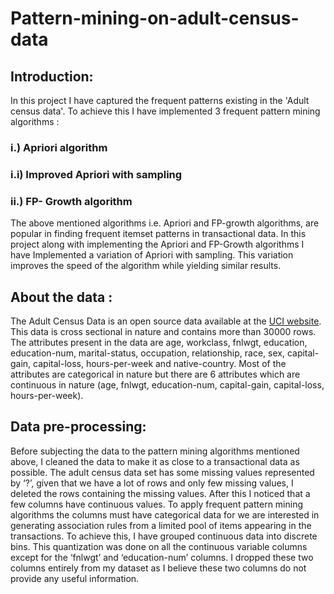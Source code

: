 # Pattern-mining-on-adult-census-data

## Introduction:
In this project I have captured the frequent patterns existing in the 'Adult census data'. To achieve this I have implemented 3 frequent pattern mining algorithms :

### i.) Apriori algorithm
### i.i) Improved Apriori with sampling
### ii.) FP- Growth algorithm

The above mentioned algorithms i.e. Apriori and FP-growth algorithms, are popular in finding frequent itemset patterns in transactional data. In this project along with implementing the Apriori and FP-Growth algorithms I have Implemented a variation of Apriori with sampling. This variation improves the speed of the algorithm while yielding similar results.

## About the data :
The Adult Census Data is an open source data available at the [UCI website](https://archive.ics.uci.edu/ml/datasets/Adult). This data is cross sectional in nature and contains more than 30000 rows. The attributes present in the data are age, workclass, fnlwgt, education, education-num, marital-status, occupation, relationship, race, sex, capital-gain, capital-loss, hours-per-week and native-country. Most of the attributes are categorical in nature but there are 6 attributes which are continuous in nature (age, fnlwgt, education-num, capital-gain, capital-loss, hours-per-week).

## Data pre-processing:
Before subjecting the data to the pattern mining algorithms mentioned above, I cleaned the data to make it as close to a transactional data as possible. The adult census data set has some missing values represented by ‘?’, given that we have a lot of rows and only few missing values, I deleted the rows containing the missing values. After this I noticed that a few columns have continuous values. To apply frequent pattern mining algorithms the columns must have categorical data for we are interested in generating association rules from a limited pool of items appearing in the transactions. To achieve this, I have grouped continuous data into discrete bins. This quantization was done on all the continuous variable columns except for the ‘fnlwgt’ and ‘education-num’ columns. I dropped these two columns entirely from my dataset as I believe these two columns do not provide any useful information.
